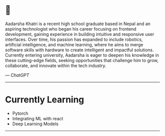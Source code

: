 # 👋

Aadarsha Khatri is a recent high school graduate based in Nepal and an aspiring technologist who began his career focusing on frontend development, gaining experience in building intuitive and responsive user interfaces. Over time, his passion has expanded to include robotics, artificial intelligence, and machine learning, where he aims to merge software skills with hardware to create intelligent and impactful solutions. Currently entering university, Aadarsha is eager to deepen his knowledge in these cutting-edge fields, seeking opportunities that challenge him to grow, collaborate, and innovate within the tech industry.

*— ChatGPT*

---

# Currently Learning

- Pytorch 
- Integrating ML with react  
- Deep Learning Models  

---
